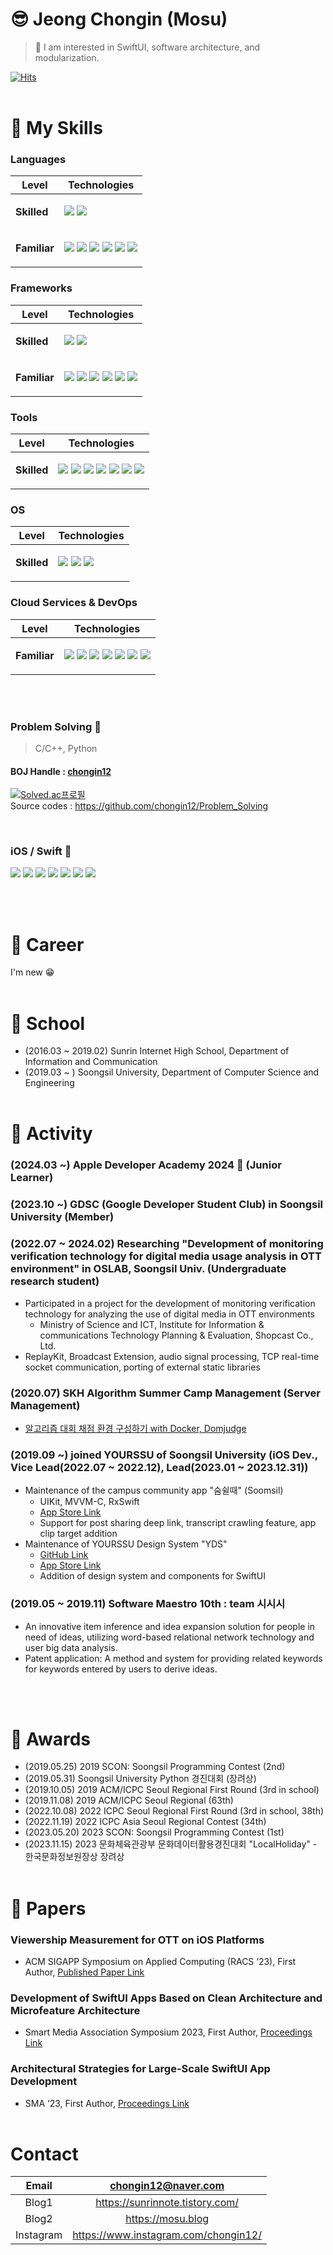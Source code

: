 # 😎 Jeong Chongin (Mosu)

> 👏 I am interested in SwiftUI, software architecture, and modularization.

[![Hits](https://hits.seeyoufarm.com/api/count/incr/badge.svg?url=https%3A%2F%2Fgithub.com%2Fchongin12&count_bg=%2379C83D&title_bg=%23555555&icon=awesomelists.svg&icon_color=%23E7E7E7&title=hits&edge_flat=false)](https://hits.seeyoufarm.com)
</br></br>

# 🔮 My Skills
<!-- Icons from https://simpleicons.org/ -->

### Languages
Level | Technologies
--- | ---
**Skilled** | <p> <img src="https://img.shields.io/badge/Swift-F05138?style=flat-square&logo=Swift&logoColor=white"/> <img src="https://img.shields.io/badge/C%2B%2B-00599C?style=flat-square&logo=Cplusplus&logoColor=white"/></p>
**Familiar** | <p> <img src="https://img.shields.io/badge/Python-3776AB?style=flat-square&logo=python&logoColor=white"/> <img src="https://img.shields.io/badge/JavaScript-F7DF1E?style=flat-square&logo=javascript&logoColor=white"/> <img src="https://img.shields.io/badge/Java-634533?style=flat-square&logo=java&logoColor=white"/> <img src="https://img.shields.io/badge/Dart-0175C2?style=flat-square&logo=dart&logoColor=white"/> <img src="https://img.shields.io/badge/Ruby-CC342D?style=flat-square&logo=ruby&logoColor=white"/> <img src="https://img.shields.io/badge/Haskell-5D4F85?style=flat-square&logo=haskell&logoColor=white"/></p>

### Frameworks
Level | Technologies
--- | ---
**Skilled** | <p> <img src="https://img.shields.io/badge/UIKit-2396F3?style=flat-square&logo=uikit&logoColor=white"/> <img src="https://img.shields.io/badge/SwiftUI-056CF2?style=flat-square&logo=Swift&logoColor=white"/></p>
**Familiar** | <p> <img src="https://img.shields.io/badge/React-61DAFB?style=flat-square&logo=react&logoColor=white"/> <img src="https://img.shields.io/badge/Flutter-02569B?style=flat-square&logo=flutter&logoColor=white"/> <img src="https://img.shields.io/badge/Spring-6DB33F?style=flat-square&logo=spring&logoColor=white"/> <img src="https://img.shields.io/badge/Spring Boot-6DB33F?style=flat-square&logo=springboot&logoColor=white"/> <img src="https://img.shields.io/badge/Node.js-339933?style=flat-square&logo=nodedotjs&logoColor=white"/> <img src="https://img.shields.io/badge/Docker-2496ED?style=flat-square&logo=docker&logoColor=white"/></p>

### Tools
Level | Technologies
--- | ---
**Skilled** | <p> <img src="https://img.shields.io/badge/Xcode-147EFB?style=flat-square&logo=Xcode&logoColor=white"/> <img src="https://img.shields.io/badge/Figma-F24E1E?style=flat-square&logo=Figma&logoColor=white"/> <img src="https://img.shields.io/badge/Notion-000000?style=flat-square&logo=Notion&logoColor=white"/> <img src="https://img.shields.io/badge/Slack-4A154B?style=flat-square&logo=Slack&logoColor=white"/> <img src="https://img.shields.io/badge/Microsoft Excel-217346?style=flat-square&logo=microsoftexcel&logoColor=white"/> <img src="https://img.shields.io/badge/VSCode-007ACC?style=flat-square&logo=visualstudiocode&logoColor=white"/> <img src="https://img.shields.io/badge/GitHub-181717?style=flat-square&logo=github&logoColor=white"/></p>

### OS
Level | Technologies
--- | ---
**Skilled** | <p> <img src="https://img.shields.io/badge/macOS-000000?style=flat-square&logo=macos&logoColor=white"/> <img src="https://img.shields.io/badge/Linux-FCC624?style=flat-square&logo=Linux&logoColor=white"/> <img src="https://img.shields.io/badge/Windows-0078D4?style=flat-square&logo=windows&logoColor=white"/></p>

### Cloud Services & DevOps
Level | Technologies
--- | ---
**Familiar** | <p> <img src="https://img.shields.io/badge/AWS Lambda-FF9900?style=flat-square&logo=awslambda&logoColor=white"/> <img src="https://img.shields.io/badge/Amazon EC2-FF9900?style=flat-square&logo=amazonec2&logoColor=white"/> <img src="https://img.shields.io/badge/Amazon S3-569A31?style=flat-square&logo=amazons3&logoColor=white"/> <img src="https://img.shields.io/badge/Amazon API Gateway-FF4F8B?style=flat-square&logo=amazonapigateway&logoColor=white"/> <img src="https://img.shields.io/badge/Amazon Route 53-8C4FFF?style=flat-square&logo=amazonroute53&logoColor=white"/> <img src="https://img.shields.io/badge/Amazon ECS-FF9900?style=flat-square&logo=amazonecs&logoColor=white"/> <img src="https://img.shields.io/badge/Github Actions-2088FF?style=flat-square&logo=githubactions&logoColor=white"/></p>

</br></br>

### Problem Solving 🤯
> C/C++, Python
#### BOJ Handle : [chongin12](https://www.acmicpc.net/user/chongin12)

[![Solved.ac프로필](http://mazassumnida.wtf/api/v2/generate_badge?boj=chongin12)](https://solved.ac/chongin12)\
Source codes : https://github.com/chongin12/Problem_Solving  

<br>

### iOS / Swift 🍎

<p>
   <img src="https://img.shields.io/badge/RxSwift-B7178C?style=flat-square&logo=reactivex&logoColor=white"/>
   <img src="https://img.shields.io/badge/MVVM-A9C291?style=flat-square&logoColor=white"/>
   <img src="https://img.shields.io/badge/Coordinator-A001AE?style=flat-square"/>
   <img src="https://img.shields.io/badge/Clean Architecture-FFFFFF?style=flat-square"/>
   <img src="https://img.shields.io/badge/The Composable Architecture-D441D1?style=flat-square"/>
   <img src="https://img.shields.io/badge/Tuist-6236FF?style=flat-square"/>
   <img src="https://img.shields.io/badge/MicroFeatures Architecture-6236FF?style=flat-square"/>
</p>
</br></br>


# 🍛 Career
I'm new 😁
</br></br>

# 🏫 School
* (2016.03 ~ 2019.02) Sunrin Internet High School, Department of Information and Communication
* (2019.03 ~ ) Soongsil University, Department of Computer Science and Engineering
</br></br>

# 🎡 Activity

### (2024.03 ~) Apple Developer Academy 2024  (Junior Learner)
### (2023.10 ~) GDSC (Google Developer Student Club) in Soongsil University (Member)
### (2022.07 ~ 2024.02) Researching "Development of monitoring verification technology for digital media usage analysis in OTT environment" in OSLAB, Soongsil Univ. (Undergraduate research student)
  - Participated in a project for the development of monitoring verification technology for analyzing the use of digital media in OTT environments
    - Ministry of Science and ICT, Institute for Information & communications Technology Planning & Evaluation, Shopcast Co., Ltd.
  - ReplayKit, Broadcast Extension, audio signal processing, TCP real-time socket communication, porting of external static libraries
### (2020.07) SKH Algorithm Summer Camp Management (Server Management)
  - [알고리즘 대회 채점 환경 구성하기 with Docker, Domjudge](https://docs.google.com/document/d/1hzp67Ql6v2tEx6eM-SXVxrL2slnJblls/edit?usp=sharing&ouid=101247700334495646341&rtpof=true&sd=true)
### (2019.09 ~) joined YOURSSU of Soongsil University (iOS Dev., Vice Lead(2022.07 ~ 2022.12), Lead(2023.01 ~ 2023.12.31))
  - Maintenance of the campus community app "숨쉴때" (Soomsil)
    - UIKit, MVVM-C, RxSwift
    - [App Store Link](https://apps.apple.com/kr/app/%EC%88%A8%EC%89%B4%EB%95%8C/id1626690112)
    - Support for post sharing deep link, transcript crawling feature, app clip target addition
  - Maintenance of YOURSSU Design System "YDS"
    - [GitHub Link](https://github.com/yourssu/YDS-iOS)
    - [App Store Link](https://apps.apple.com/kr/app/yds-storybook/id1584167620)
    - Addition of design system and components for SwiftUI
### (2019.05 ~ 2019.11) Software Maestro 10th : team 시시시
  - An innovative item inference and idea expansion solution for people in need of ideas, utilizing word-based relational network technology and user big data analysis.
  - Patent application: A method and system for providing related keywords for keywords entered by users to derive ideas.
<!-- * (2017~2018) Clash Royale (Mobile Game) national team player of Korea -->

</br></br>

# 🎁 Awards
* (2019.05.25) 2019 SCON: Soongsil Programming Contest (2nd)
* (2019.05.31) Soongsil University Python 경진대회 (장려상)
* (2019.10.05) 2019 ACM/ICPC Seoul Regional First Round (3rd in school)
* (2019.11.08) 2019 ACM/ICPC Seoul Regional (63th)
* (2022.10.08) 2022 ICPC Seoul Regional First Round (3rd in school, 38th)
* (2022.11.19) 2022 ICPC Asia Seoul Regional Contest (34th)
* (2023.05.20) 2023 SCON: Soongsil Programming Contest (1st)
* (2023.11.15) 2023 문화체육관광부 문화데이터활용경진대회 "LocalHoliday" - 한국문화정보원장상 장려상
</br></br>

# 📜 Papers

### Viewership Measurement for OTT on iOS Platforms

* ACM SIGAPP Symposium on Applied Computing (RACS ‘23), First Author, [Published Paper Link](https://dl.acm.org/doi/10.1145/3599957.3606235)

### Development of SwiftUI Apps Based on Clean Architecture and Microfeature Architecture

* Smart Media Association Symposium 2023, First Author, [Proceedings Link](https://kism.jams.or.kr/co/com/EgovMenu.kci?s_url=/po/community/notice/noticeView.kci&s_MenuId=MENU-000000000061000&notiSeq=000000038548)

### Architectural Strategies for Large-Scale SwiftUI App Development

* SMA ‘23, First Author, [Proceedings Link](https://kism.or.kr/symposium/view.php?sympo_ty=M03)
</br></br>

# Contact

|Email|chongin12@naver.com|
|:-:|:-:|
|Blog1|https://sunrinnote.tistory.com/|
|Blog2|https://mosu.blog|
|Instagram|https://www.instagram.com/chongin12/|
